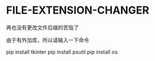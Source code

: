 # FILE-EXTENSION-CHANGER
再也没有更改文件后缀的苦恼了

由于有外加库，所以请输入一下命令

pip install tkinter
pip install psutil
pip install os
